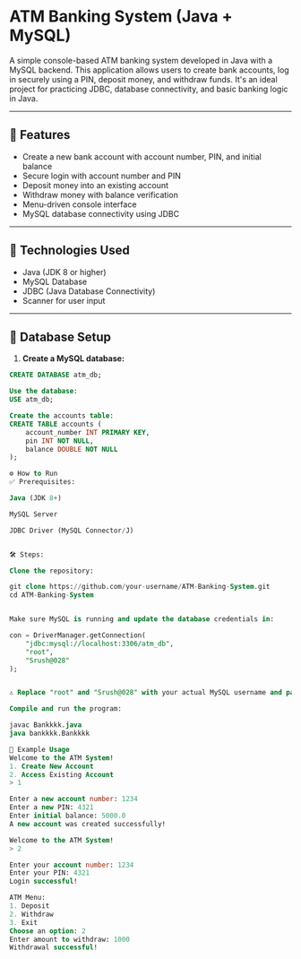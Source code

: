 # ATM Banking System (Java + MySQL)

A simple console-based ATM banking system developed in Java with a MySQL backend. This application allows users to create bank accounts, log in securely using a PIN, deposit money, and withdraw funds. It's an ideal project for practicing JDBC, database connectivity, and basic banking logic in Java.

---

## 🔧 Features

- Create a new bank account with account number, PIN, and initial balance
- Secure login with account number and PIN
- Deposit money into an existing account
- Withdraw money with balance verification
- Menu-driven console interface
- MySQL database connectivity using JDBC

---

## 🧰 Technologies Used

- Java (JDK 8 or higher)
- MySQL Database
- JDBC (Java Database Connectivity)
- Scanner for user input

---

## 📁 Database Setup

1. **Create a MySQL database:**

```sql
CREATE DATABASE atm_db;

Use the database:
USE atm_db;

Create the accounts table:
CREATE TABLE accounts (
    account_number INT PRIMARY KEY,
    pin INT NOT NULL,
    balance DOUBLE NOT NULL
);

⚙️ How to Run
✅ Prerequisites:

Java (JDK 8+)

MySQL Server

JDBC Driver (MySQL Connector/J)


🛠️ Steps:

Clone the repository:

git clone https://github.com/your-username/ATM-Banking-System.git
cd ATM-Banking-System


Make sure MySQL is running and update the database credentials in:

con = DriverManager.getConnection(
    "jdbc:mysql://localhost:3306/atm_db", 
    "root", 
    "Srush@028"
);


⚠️ Replace "root" and "Srush@028" with your actual MySQL username and password.

Compile and run the program:

javac Bankkkk.java
java bankkkk.Bankkkk

🧪 Example Usage
Welcome to the ATM System!
1. Create New Account
2. Access Existing Account
> 1

Enter a new account number: 1234
Enter a new PIN: 4321
Enter initial balance: 5000.0
A new account was created successfully!

Welcome to the ATM System!
> 2

Enter your account number: 1234
Enter your PIN: 4321
Login successful!

ATM Menu:
1. Deposit
2. Withdraw
3. Exit
Choose an option: 2
Enter amount to withdraw: 1000
Withdrawal successful!
